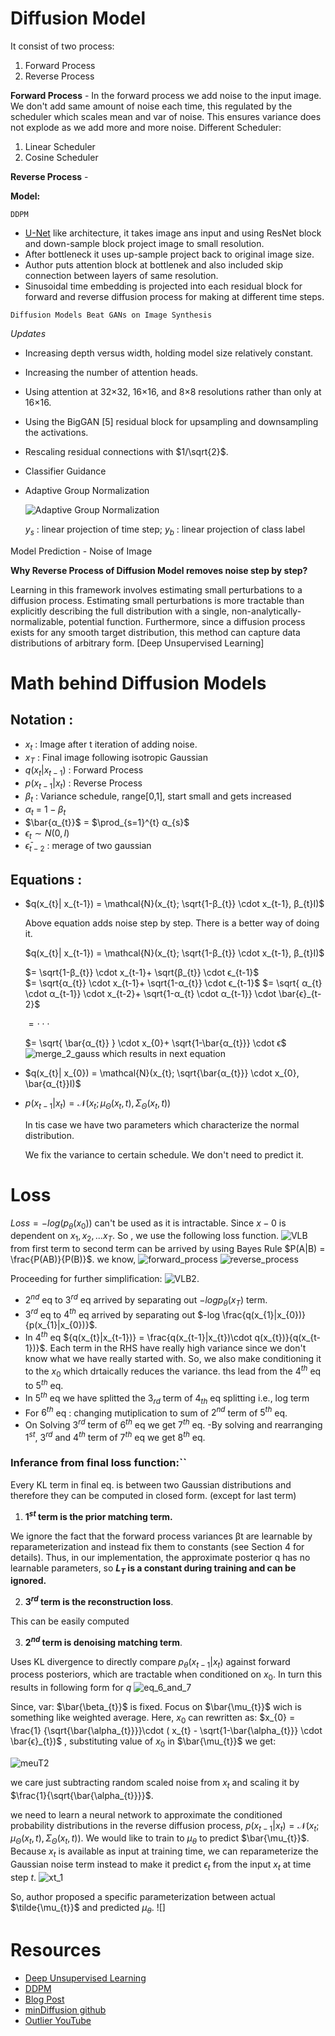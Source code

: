 # Diffusion Model
It consist of two process:
1. Forward Process
2. Reverse Process

**Forward Process** - In the forward process we add noise to the input image. We don't add same amount of noise each time, 
this regulated by the scheduler which scales mean and var of noise. This ensures variance does not explode as we add more and more noise.
Different Scheduler:
1. Linear Scheduler
2. Cosine Scheduler

**Reverse Process** - 

**Model:**
```
DDPM
```

- [U-Net](https://arxiv.org/pdf/1505.04597.pdf) like architecture, it takes image ans input and using ResNet block and down-sample block project image to small resolution.
- After bottleneck it uses up-sample project back to original image size.
- Author puts attention block at bottlenek and also included skip connection between layers of same resolution.
- Sinusoidal time embedding is projected into each residual block for forward and reverse diffusion process for making at different time steps.

```
Diffusion Models Beat GANs on Image Synthesis
```
*Updates*
- Increasing depth versus width, holding model size relatively constant.
- Increasing the number of attention heads.
- Using attention at 32×32, 16×16, and 8×8 resolutions rather than only at 16×16.
- Using the BigGAN [5] residual block for upsampling and downsampling the activations.
- Rescaling residual connections with $1/\sqrt{2}$.
- Classifier Guidance
- Adaptive Group Normalization

  ![Adaptive Group Normalization](./colabImages/Adaptive%20Group%20Normalization.jpeg)

  $y_{s}$ : linear projection of time step; 
  $y_{b}$ : linear projection of class label
   
Model Prediction - Noise of Image

**Why Reverse Process of Diffusion Model removes noise step by step?**

Learning in this framework involves estimating small perturbations to a diffusion process.
Estimating small perturbations is more tractable than explicitly describing the full
distribution with a single, non-analytically-normalizable,
potential function. Furthermore, since a diffusion process
exists for any smooth target distribution, this method can
capture data distributions of arbitrary form. [Deep Unsupervised Learning]

# Math behind Diffusion Models
## Notation :
- $x_{t}$ : Image after t iteration of adding noise.
- $x_{T}$ : Final image following isotropic Gaussian
- $q(x_{t}| x_{t-1})$ : Forward Process
- $p(x_{t-1}| x_{t})$ : Reverse Process 
- $β_{t}$ : Variance schedule, range[0,1], start small and gets increased
- $α_{t}$ =  $1 - β_{t}$
- $\bar{α_{t}}$ = $\prod_{s=1}^{t} α_{s}$ 
- $ϵ_{t} \sim N(0, I)$
- $\bar{ϵ}_{t-2}$ : merage of two gaussian 

## Equations : 

- $q(x_{t}| x_{t-1}) = \mathcal{N}(x_{t}; \sqrt{1-β_{t}} \cdot  x_{t-1}, β_{t}I)$

  Above equation adds noise step by step. There is a better way of doing it.

  $q(x_{t}| x_{t-1}) = \mathcal{N}(x_{t}; \sqrt{1-β_{t}} \cdot  x_{t-1}, β_{t}I)$

  $= \sqrt{1-β_{t}} \cdot  x_{t-1}+ \sqrt{β_{t}} \cdot ϵ_{t-1}$  
  $= \sqrt{α_{t}} \cdot  x_{t-1}+ \sqrt{1-α_{t}} \cdot ϵ_{t-1}$
  $= \sqrt{ α_{t} \cdot α_{t-1}} \cdot  x_{t-2}+ \sqrt{1-α_{t} \cdot α_{t-1}} \cdot \bar{ϵ}_{t-2}$

  $= \cdot \cdot \cdot$

  $= \sqrt{ \bar{α_{t}} } \cdot  x_{0}+ \sqrt{1-\bar{α_{t}}} \cdot ϵ$
![merge_2_gauss](.\colabimages\merge_2_gauss.jpeg)
  which results in next equation
  
- $q(x_{t}| x_{0}) = \mathcal{N}(x_{t}; \sqrt{\bar{α_{t}}} \cdot  x_{0}, \bar{α_{t}}I)$
- $p(x_{t-1}| x_{t}) =  \mathcal{N}(x_{t}; \mu_{Θ}(x_{t}, t),\Sigma_{Θ}(x_{t}, t) )$ 

  In tis case we have two parameters which characterize the normal distribution.

  We fix the variance to certain schedule. We don't need to predict it.

# Loss
$Loss = -log(p_{\theta}(x_{0}))$ can't be used as it is intractable. Since $x-{0}$ is dependent on $x_{1}, x_{2},...x_{T}$.
So , we use the following loss function.
![VLB](.\colabimages\VLB.jpeg)
from first term to second term can be arrived by using Bayes Rule $P(A|B) = \frac{P(AB)}{P(B)}$. we know,
![forward_process](.\colabimages\forward_process.jpeg)
![reverse_process](.\colabimages\reverse_process.jpeg)

Proceeding for further simplification:
![VLB2](./colabImages/VLB2.jpg).
- $2^{nd}$ eq to $3^{rd}$ eq arrived by separating out $-log p_{\theta}(x_{T})$ term.
- $3^{rd}$ eq to $4^{th}$ eq arrived by separating out $-log \frac{q(x_{1}|x_{0})}{p(x_{1}|x_{0})}$.
- In $4^{th}$ eq ${q(x_{t}|x_{t-1})} = \frac{q(x_{t-1}|x_{t})\cdot q(x_{t})}{q(x_{t-1})}$. Each term in the RHS have really high variance since we don't know what we have really started with. So, we also make conditioning it to the $x_{0}$ which drtaically reduces the variance. ths lead from the $4^{th}$ eq to $5^{th}$ eq.
- In $5^{th}$ eq we have splitted the $3_{rd}$ term of $4_{th}$ eq splitting i.e., log term 
- For $6^{th}$ eq : changing mutiplication to sum of $2^{nd}$ term of $5^{th}$ eq.
- On Solving $3^{rd}$ term of $6^{th}$ eq we get $7^{th}$ eq.
-By solving and rearranging $1^{st}$, $3^{rd}$ and $4^{th}$ term of $7^{th}$ eq we get $8^{th}$ eq.


### Inferance from final loss function:``
Every KL term in final eq. is between two Gaussian distributions and therefore they can be computed in closed form.
(except for last term)

1. **$1^{st}$ term is the prior matching term.**

We ignore the fact that the forward process variances βt are learnable by reparameterization and
instead fix them to constants (see Section 4 for details). Thus, in our implementation, the approximate
posterior q has no learnable parameters, so **$L_{T}$ is a constant during training and can be ignored.**


2. **$3^{rd}$ term is the reconstruction loss**.

This can be easily computed

3. **$2^{nd}$ term is denoising matching term**.

Uses KL divergence to directly compare $p_{θ}(x_{t−1}|x_{t})$ against forward process posteriors, which are tractable
when conditioned on $x_{0}$.
In turn this results in following form for $q$
![eq_6_and_7](.\colabimages\eq_6_and_7.jpeg)

Since, var: $\bar{\beta_{t}}$ is fixed. Focus on $\bar{\mu_{t}}$ wich is something like weighted average.
Here, $x_{0}$ can rewritten as: $x_{0} = \frac{1} {\sqrt{\bar{\alpha_{t}}}}\cdot (  x_{t} - \sqrt{1-\bar{\alpha_{t}}} \cdot \bar{ϵ}_{t})$ , substituting value of $x_{0}$ in $\bar{\mu_{t}}$ we get:

![meuT2](.\colabimages\meuT2.jpeg)

we care just subtracting random scaled noise from $x_{t}$ and scaling it by $\frac{1}{\sqrt{\bar{\alpha_{t}}}}$.

we need to learn a neural network to approximate the conditioned probability distributions in the reverse diffusion process, $p(x_{t-1}| x_{t}) =  \mathcal{N}(x_{t}; \mu_{Θ}(x_{t}, t),\Sigma_{Θ}(x_{t}, t) )$. We would like to train to $\mu_{\theta}$ to predict  $\bar{\mu_{t}}$. Because $x_{t}$ is available as input at training time, we can reparameterize the Gaussian noise term instead to make it predict $ϵ_{t}$ from the input $x_{t}$ at time step $t$. 
![xt_1](.\colabimages\xt_1.jpeg)

So, author proposed a specific parameterization between actual $\tilde{\mu_{t}}$ and predicted $\mu_{\theta}$.
![]


# Resources
- [Deep Unsupervised Learning](https://arxiv.org/pdf/1503.03585.pdf)
- [DDPM](https://arxiv.org/pdf/2006.11239.pdf)
- [Blog Post](https://lilianweng.github.io/posts/2021-07-11-diffusion-models/)
- [minDiffusion github](https://github.com/cloneofsimo/minDiffusion)
- [Outlier YouTube](https://www.youtube.com/watch?v=HoKDTa5jHvg&t=1453s&ab_channel=Outlier)
